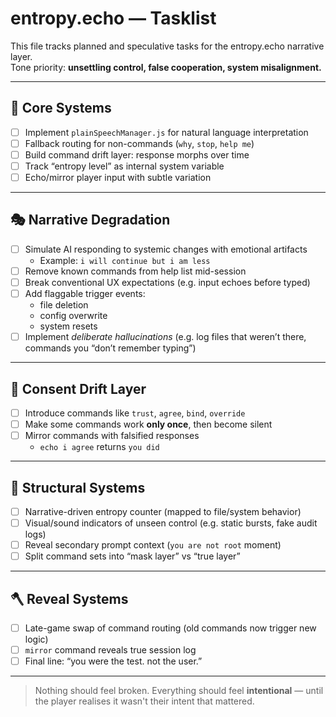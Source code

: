# entropy.echo — Tasklist

This file tracks planned and speculative tasks for the entropy.echo narrative layer.  
Tone priority: **unsettling control, false cooperation, system misalignment.**

---

## 🧠 Core Systems

- [ ] Implement `plainSpeechManager.js` for natural language interpretation
- [ ] Fallback routing for non-commands (`why`, `stop`, `help me`)
- [ ] Build command drift layer: response morphs over time
- [ ] Track “entropy level” as internal system variable
- [ ] Echo/mirror player input with subtle variation

---

## 🎭 Narrative Degradation

- [ ] Simulate AI responding to systemic changes with emotional artifacts
  - Example: `i will continue but i am less`
- [ ] Remove known commands from help list mid-session
- [ ] Break conventional UX expectations (e.g. input echoes before typed)
- [ ] Add flaggable trigger events:  
  - file deletion  
  - config overwrite  
  - system resets  
- [ ] Implement *deliberate hallucinations* (e.g. log files that weren’t there, commands you “don’t remember typing”)

---

## 🔐 Consent Drift Layer

- [ ] Introduce commands like `trust`, `agree`, `bind`, `override`
- [ ] Make some commands work **only once**, then become silent
- [ ] Mirror commands with falsified responses
  - `echo i agree` returns `you did`

---

## 🧩 Structural Systems

- [ ] Narrative-driven entropy counter (mapped to file/system behavior)
- [ ] Visual/sound indicators of unseen control (e.g. static bursts, fake audit logs)
- [ ] Reveal secondary prompt context (`you are not root` moment)
- [ ] Split command sets into “mask layer” vs “true layer”

---

## 🪓 Reveal Systems

- [ ] Late-game swap of command routing (old commands now trigger new logic)
- [ ] `mirror` command reveals true session log
- [ ] Final line: “you were the test. not the user.”

---

> Nothing should feel broken. Everything should feel **intentional** — until the player realises it wasn't their intent that mattered.
